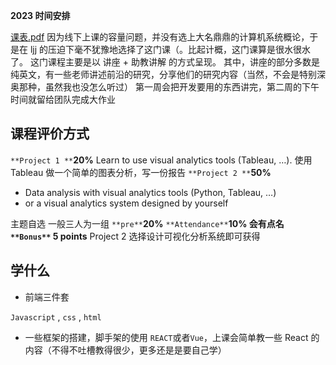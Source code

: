 **2023 时间安排**

[课表.pdf](https://www.yuque.com/attachments/yuque/0/2023/pdf/36192378/1697109682606-744b8734-8119-4546-ae58-7f7df3cb9bb1.pdf)
因为线下上课的容量问题，并没有选上大名鼎鼎的计算机系统概论，于是在 ljj 的压迫下毫不犹豫地选择了这门课（。比起计概，这门课算是很水很水了。
这门课程主要是以 讲座 + 助教讲解 的方式呈现。
其中，讲座的部分多数是纯英文，有一些老师讲述前沿的研究，分享他们的研究内容（当然，不会是特别深奥那种，虽然我也没怎么听过）
第一周会把开发要用的东西讲完，第二周的下午时间就留给团队完成大作业

## 课程评价方式

`**Project 1 **`**20%**
Learn to use visual analytics tools (Tableau, …).
使用 Tableau 做一个简单的图表分析，写一份报告
`**Project 2 **`**50%**

- Data analysis with visual analytics tools (Python, Tableau, …)
- or a visual analytics system designed by yourself

主题自选  一般三人为一组
`**pre**`**20%**
`**Attendance**`**10%
  **会有点名
`**Bonus**`**    5 points**
Project 2 选择设计可视化分析系统即可获得

## 学什么

- 前端三件套

`Javascript` , `css` , `html`

- 一些框架的搭建，脚手架的使用
`REACT`或者`Vue`，上课会简单教一些 React 的内容（不得不吐槽教得很少，更多还是是要自己学）

